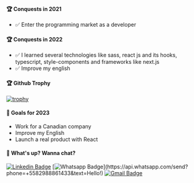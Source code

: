 <!--
**ArchimedesRocha/ArchimedesRocha** is a ✨ _special_ ✨ repository because its `README.md` (this file) appears on your GitHub profile.
-->

#### :trophy: Conquests in 2021
* :white_check_mark: Enter the programming market as a developer

#### :trophy: Conquests in 2022
* :white_check_mark: I learned several technologies like sass, react js and its hooks, typescript, style-components and frameworks like next.js
* :white_check_mark: Improve my english

#### :trophy: Github Trophy
[![trophy](https://github-profile-trophy.vercel.app/?username=ArchimedesRocha)](https://github.com/ArchimedesRocha/github-profile-trophy)

#### :hocho: Goals for 2023
* Work for a Canadian company
* Improve my English
* Launch a real product with React

#### :speech_balloon: What's up? Wanna chat?
[![Linkedin Badge](https://img.shields.io/badge/-LinkedIn-blue?style=flat-square&logo=Linkedin&logoColor=white&link=https://www.linkedin.com/in/archimedes-rocha-81334827/)](https://www.linkedin.com/in/archimedes-rocha-81334827/)
[![Whatsapp Badge](https://img.shields.io/badge/-Whatsapp-4CA143?style=flat-square&labelColor=4CA143&logo=whatsapp&logoColor=white&link=https://api.whatsapp.com/send?phone=+5582988861433&text=Hello!)](https://api.whatsapp.com/send?phone=+5582988861433&text=Hello!)
[![Gmail Badge](https://img.shields.io/badge/-Gmail-c14438?style=flat-square&logo=Gmail&logoColor=white&link=mailto:dev.archimedesrocha@gmail.com)](mailto:dev.archimedesrocha@gmail.com)
